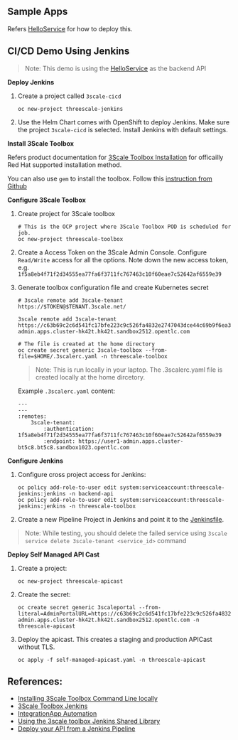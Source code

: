 ## Sample Apps

Refers [HelloService](/HelloService/README.md) for how to deploy this.

## CI/CD Demo Using Jenkins

> Note: This demo is using the [HelloService](/HelloService/README.md) as the backend API

**Deploy Jenkins**

1. Create a project called `3scale-cicd`
    ```
    oc new-project threescale-jenkins
    ```
2. Use the Helm Chart comes with OpenShift to deploy Jenkins. Make sure the project `3scale-cicd` is selected. Install Jenkins with default settings.

**Install 3Scale Toolbox**

Refers product documentation for [3Scale Toolbox Installation](https://access.redhat.com/documentation/en-us/red_hat_3scale_api_management/2.13/html/operating_3scale/the-threescale-toolbox#installing-the-toolbox) for officailly Red Hat supported installation method.

You can also use `gem` to install the toolbox. Follow this [instruction from Github](https://github.com/3scale/3scale_toolbox)

**Configure 3Scale Toolbox**

1. Create project for 3Scale toolbox

    ```
    # This is the OCP project where 3Scale Toolbox POD is scheduled for job.
    oc new-project threescale-toolbox
    ```

3. Create a Access Token on the 3Scale Admin Console. Configure `Read/Write` access for all the options.  Note down the new access token, e.g. `1f5a8eb4f71f2d34555ea77fa6f3711fc767463c10f60eae7c52642af6559e39`
    

2. Generate toolbox configuration file and create Kubernetes secret


    ```
    # 3scale remote add 3scale-tenant https://$TOKEN@$TENANT.3scale.net/

    3scale remote add 3scale-tenant  https://c63b69c2c6d541fc17bfe223c9c526fa4832e2747043dce44c69b9f6ea33eecc@user1-admin.apps.cluster-hk42t.hk42t.sandbox2512.opentlc.com
    
    # The file is created at the home directory
    oc create secret generic 3scale-toolbox --from-file=$HOME/.3scalerc.yaml -n threescale-toolbox

    ```
    >Note: This is run locally in your laptop. The .3scalerc.yaml file is created locally at the home dircetory.

    Example `.3scalerc.yaml` content:

    ```
    ---
    ---
    :remotes:
        3scale-tenant:
            :authentication: 1f5a8eb4f71f2d34555ea77fa6f3711fc767463c10f60eae7c52642af6559e39
            :endpoint: https://user1-admin.apps.cluster-bt5c8.bt5c8.sandbox1023.opentlc.com
    ```

**Configure Jenkins**

1. Configure cross project access for Jenkins:

    ```
    oc policy add-role-to-user edit system:serviceaccount:threescale-jenkins:jenkins -n backend-api
    oc policy add-role-to-user edit system:serviceaccount:threescale-jenkins:jenkins -n threescale-toolbox

    ```

2. Create a new Pipeline Project in Jenkins and point it to the [Jenkinsfile](https://github.com/chengkuangan/3scale-cicd/blob/main/Jenkinsfile).

> Note: While testing, you should delete the failed service using `3scale service delete 3scale-tenant <service_id>` command

**Deploy Self Managed API Cast**

1. Create a project:

    ```
    oc new-project threescale-apicast
    ```

2. Create the secret:
    ```
    oc create secret generic 3scaleportal --from-literal=AdminPortalURL=https://c63b69c2c6d541fc17bfe223c9c526fa4832e2747043dce44c69b9f6ea33eecc@user1-admin.apps.cluster-hk42t.hk42t.sandbox2512.opentlc.com -n threescale-apicast
    ```

3.  Deploy the apicast. This creates a staging and production APICast without TLS.

    ```
    oc apply -f self-managed-apicast.yaml -n threescale-apicast
    ```

## References:

- [Installing 3Scale Toolbox Command Line locally](https://github.com/3scale/3scale_toolbox#installation)
- [3Scale Toolbox Jenkins](https://github.com/rh-integration/3scale-toolbox-jenkins)
- [IntegrationApp Automation](https://github.com/rh-integration/IntegrationApp-Automation)
- [Using the 3scale toolbox Jenkins Shared Library](https://developers.redhat.com/blog/2019/07/31/using-the-3scale-toolbox-jenkins-shared-library#what_needs_to_be_improved)
- [Deploy your API from a Jenkins Pipeline](https://developers.redhat.com/blog/2019/07/30/deploy-your-api-from-a-jenkins-pipeline?p=612387#)
